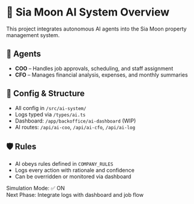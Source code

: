 # 🧠 Sia Moon AI System Overview

This project integrates autonomous AI agents into the Sia Moon property management system.

## 🤖 Agents
- **COO** – Handles job approvals, scheduling, and staff assignment
- **CFO** – Manages financial analysis, expenses, and monthly summaries

## 🔧 Config & Structure
- All config in `/src/ai-system/`
- Logs typed via `/types/ai.ts`
- Dashboard: `/app/backoffice/ai-dashboard` (WIP)
- AI routes: `/api/ai-coo`, `/api/ai-cfo`, `/api/ai-log`

## 🛡️ Rules
- AI obeys rules defined in `COMPANY_RULES`
- Logs every action with rationale and confidence
- Can be overridden or monitored via dashboard

Simulation Mode: ✅ ON  
Next Phase: Integrate logs with dashboard and job flow
